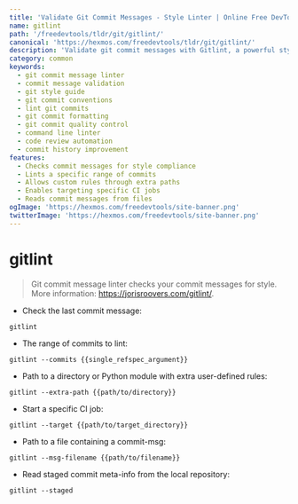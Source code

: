 ```yaml
---
title: 'Validate Git Commit Messages - Style Linter | Online Free DevTools by Hexmos'
name: gitlint
path: '/freedevtools/tldr/git/gitlint/'
canonical: 'https://hexmos.com/freedevtools/tldr/git/gitlint/'
description: 'Validate git commit messages with Gitlint, a powerful style linter. Improve code quality and collaboration with consistent commit messages. Free online tool, no registration required.'
category: common
keywords:
  - git commit message linter
  - commit message validation
  - git style guide
  - git commit conventions
  - lint git commits
  - git commit formatting
  - git commit quality control
  - command line linter
  - code review automation
  - commit history improvement
features:
  - Checks commit messages for style compliance
  - Lints a specific range of commits
  - Allows custom rules through extra paths
  - Enables targeting specific CI jobs
  - Reads commit messages from files
ogImage: 'https://hexmos.com/freedevtools/site-banner.png'
twitterImage: 'https://hexmos.com/freedevtools/site-banner.png'
---
```


# gitlint

> Git commit message linter checks your commit messages for style.
> More information: <https://jorisroovers.com/gitlint/>.

- Check the last commit message:

`gitlint`

- The range of commits to lint:

`gitlint --commits {{single_refspec_argument}}`

- Path to a directory or Python module with extra user-defined rules:

`gitlint --extra-path {{path/to/directory}}`

- Start a specific CI job:

`gitlint --target {{path/to/target_directory}}`

- Path to a file containing a commit-msg:

`gitlint --msg-filename {{path/to/filename}}`

- Read staged commit meta-info from the local repository:

`gitlint --staged`
